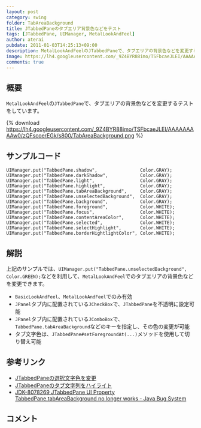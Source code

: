 ```yaml
---
layout: post
category: swing
folder: TabAreaBackground
title: JTabbedPaneのタブエリア背景色などをテスト
tags: [JTabbedPane, UIManager, MetalLookAndFeel]
author: aterai
pubdate: 2011-01-03T14:25:13+09:00
description: MetalLookAndFeelのJTabbedPaneで、タブエリアの背景色などを変更するテストをしています。
image: https://lh4.googleusercontent.com/_9Z4BYR88imo/TSFbcaeJLEI/AAAAAAAAAw0/zQFscoerEGk/s800/TabAreaBackground.png
comments: true
---
```

## 概要
`MetalLookAndFeel`の`JTabbedPane`で、タブエリアの背景色などを変更するテストをしています。

{% download https://lh4.googleusercontent.com/_9Z4BYR88imo/TSFbcaeJLEI/AAAAAAAAAw0/zQFscoerEGk/s800/TabAreaBackground.png %}

## サンプルコード
<pre class="prettyprint"><code>UIManager.put("TabbedPane.shadow",                Color.GRAY);
UIManager.put("TabbedPane.darkShadow",            Color.GRAY);
UIManager.put("TabbedPane.light",                 Color.GRAY);
UIManager.put("TabbedPane.highlight",             Color.GRAY);
UIManager.put("TabbedPane.tabAreaBackground",     Color.GRAY);
UIManager.put("TabbedPane.unselectedBackground",  Color.GRAY);
UIManager.put("TabbedPane.background",            Color.GRAY);
UIManager.put("TabbedPane.foreground",            Color.WHITE);
UIManager.put("TabbedPane.focus",                 Color.WHITE);
UIManager.put("TabbedPane.contentAreaColor",      Color.WHITE);
UIManager.put("TabbedPane.selected",              Color.WHITE);
UIManager.put("TabbedPane.selectHighlight",       Color.WHITE);
UIManager.put("TabbedPane.borderHightlightColor", Color.WHITE);
</code></pre>

## 解説
上記のサンプルでは、`UIManager.put("TabbedPane.unselectedBackground", Color.GREEN);`などを利用して、`MetalLookAndFeel`でのタブエリアの背景色などを変更できます。

- `BasicLookAndFeel`、`MetalLookAndFeel`でのみ有効
- `JPanel`タブ内に配置されている`JCheckBox`で、`JTabbedPane`を不透明に設定可能
- `JPanel`タブ内に配置されている`JComboBox`で、`TabbedPane.tabAreaBackground`などのキーを指定し、その色の変更が可能
- タブ文字色は、`JTabbedPane#setForegroundAt(...)`メソッドを使用して切り替え可能

<!-- dummy comment line for breaking list -->

## 参考リンク
- [JTabbedPaneの選択文字色を変更](https://ateraimemo.com/Swing/ColorTab.html)
- [JTabbedPaneのタブ文字列をハイライト](https://ateraimemo.com/Swing/TabTitleHighlight.html)
- [JDK-8078269 JTabbedPane UI Property TabbedPane.tabAreaBackground no longer works - Java Bug System](https://bugs.openjdk.java.net/browse/JDK-8078269)

<!-- dummy comment line for breaking list -->

## コメント
